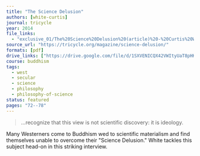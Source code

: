 ```yaml
---
title: "The Science Delusion"
authors: [white-curtis]
journal: tricycle
year: 2014
file_links:
  - "exclusive_01/The%20Science%20Delusion%20(article)%20-%20Curtis%20White.pdf"
source_url: "https://tricycle.org/magazine/science-delusion/"
formats: [pdf]
drive_links: ["https://drive.google.com/file/d/1SXVENICQX42VWItyUaT8pHKhq5N27uD5/view?usp=drivesdk"]
course: buddhism
tags:
  - west
  - secular
  - science
  - philosophy
  - philosophy-of-science
status: featured
pages: "72--78"
---
```


> ...recognize that this view is not scientific discovery: it is ideology.

Many Westerners come to Buddhism wed to scientific materialism and find themselves unable to overcome their "Science Delusion." White tackles this subject head-on in this striking interview.
